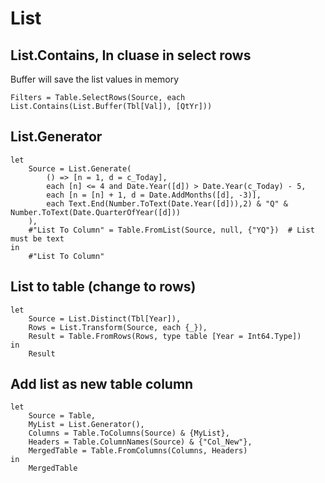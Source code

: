 # List

## List.Contains, In cluase in select rows
Buffer will save the list values in memory
```
Filters = Table.SelectRows(Source, each List.Contains(List.Buffer(Tbl[Val]), [QtYr]))
```

## List.Generator
```
let
    Source = List.Generate(
        () => [n = 1, d = c_Today],
        each [n] <= 4 and Date.Year([d]) > Date.Year(c_Today) - 5,
        each [n = [n] + 1, d = Date.AddMonths([d], -3)],
        each Text.End(Number.ToText(Date.Year([d])),2) & "Q" & Number.ToText(Date.QuarterOfYear([d]))
    ),
    #"List To Column" = Table.FromList(Source, null, {"YQ"})  # List must be text
in
    #"List To Column"
```

## List to table (change to rows)
```
let
    Source = List.Distinct(Tbl[Year]),
    Rows = List.Transform(Source, each {_}),
    Result = Table.FromRows(Rows, type table [Year = Int64.Type])
in
    Result
```

## Add list as new table column
```
let
    Source = Table,
    MyList = List.Generator(),
    Columns = Table.ToColumns(Source) & {MyList}, 
    Headers = Table.ColumnNames(Source) & {"Col_New"},
    MergedTable = Table.FromColumns(Columns, Headers)
in
    MergedTable
``` 
